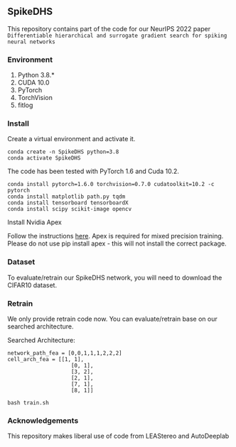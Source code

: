 ## SpikeDHS

This repository contains part of the code for our NeurIPS 2022 paper `Differentiable hierarchical and surrogate gradient search for spiking neural networks` 


### Environment
1. Python 3.8.*
2. CUDA 10.0
3. PyTorch 
4. TorchVision 
5. fitlog

### Install
Create a  virtual environment and activate it.
```shell
conda create -n SpikeDHS python=3.8
conda activate SpikeDHS
```
The code has been tested with PyTorch 1.6 and Cuda 10.2.
```shell
conda install pytorch=1.6.0 torchvision=0.7.0 cudatoolkit=10.2 -c pytorch
conda install matplotlib path.py tqdm
conda install tensorboard tensorboardX
conda install scipy scikit-image opencv
```

Install Nvidia Apex

Follow the instructions [here](https://github.com/NVIDIA/apex#quick-start). Apex is required for mixed precision training. 
Please do not use pip install apex - this will not install the correct package.

### Dataset
To evaluate/retrain our SpikeDHS network, you will need to download the CIFAR10 dataset.

### Retrain
We only provide retrain code now. You can evaluate/retrain base on our searched architecture.

Searched Architecture:
```
network_path_fea = [0,0,1,1,1,2,2,2]
cell_arch_fea = [[1, 1],
                    [0, 1],
                    [3, 2],
                    [2, 1],
                    [7, 1],
                    [8, 1]]
```

```shell
bash train.sh
```

### Acknowledgements
This repository makes liberal use of code from LEAStereo and AutoDeeplab


